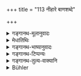 +++
title = "113 नीहारे बाणशब्दे"

+++

<details><summary>गङ्गानथ-मूलानुवादः</summary>

Nor during a fog, nor during the sound of arrows, nor at the two twilights, nor on the Moonless Day, nor on the fourteenth day, nor on the Full Moon Day, nor on the eighth day.—(113).
</details>

<details><summary>मेधातिथिः</summary>

**नीहारो** दिङ्मोहो धूमिकेत्य् अनर्थान्तरम् । बाष्परजोवृता इव येन दिशः क्रियन्ते । **बाण**शब्दः शरनिर्घोषः । दन्त्योष्ठ्यम् अन्ये पठन्ति व्याचक्षते च "वीणा" बाण इति । महाव्रते हि प्रयोगो दृश्यते । शततन्त्रीको भवति वीणा वितन्त्रीति च । **चतुर्दश्यां** उभयोर् अपि पक्षयोः । **अष्टकाश्** च सर्वा अष्टम्यः, स्मृत्यन्तरसमाचाराभ्याम् । अन्ये त्व् "अष्टमीषु" इत्य् एवं पठन्ति ॥ ४.११३ ॥
</details>

<details><summary>गङ्गानथ-भाष्यानुवादः</summary>

‘*Fog*’—when it is too dark to know the directions properly; it is also called ‘*dhūmikā*;’ during which the atmosphere appears as if covered with vapour and dust.

‘*Sound* *of* *arrows*’—whizzing of arrows.

Some people read ‘*vāṇa*,’ in which case, *vāṇa* stands for the *Lute*; the use of this is met with in connection with the ‘*Mahāvrata*’-Rite. The Lute has a hundred strings, and it is also without strings.

‘On the fourteenth day’—of each fortnight.

‘*Eighth day*’—all the eighth days; as is clear from other Smṛti texts, as also from usage.

Others read ‘*aṣṭamīṣu*’ (for ‘*aṣṭakāsu*’).—(113).
</details>

<details><summary>गङ्गानथ-टिप्पन्यः</summary>

This verse is quoted in ‘*Gadādharapaddhati*’ (Kāla, p. 195);—in
*Hemādri* (Kāla, p. 769), which explains ‘*nīhāra*’ as ‘fog’;—in
*Saṃskāramayūkha* (p. 53), which notes that this holiday is to continue
the whole day and night;—in *Smṛtichandrikā* (Saṃskāra, p. 159).
</details>

<details><summary>गङ्गानथ-तुल्य-वाक्यानि</summary>

*Vaśiṣṭha* (13.8).—\[See above.\]

*Gautama* (16.7, 12, 35).—‘While the sounds of arrows and the drum or
the chariot or of weeping are heard,—or during the night or during twilights or in water;—or on the moonless day.’

*Baudhāyana* (1.11.22, 23, 35).—‘On the full-moon day, on the Aṣṭakā
days, on the moonless day, when there are fiery portents, or earthquake, in the cremation-ground, on the death of the country’s king or of a Vedic scholar, or of one’s fellow-studenṭ,—it shall be unfit for study for the day and night. When there is rotting smell in the air, during a fog, while sounds are heard of dancing or singing or musical instruments or weeping or Sāma-singing,—it will be unfit for study while they last. One should not study at the junction of day and night.’

*Āpastamba Dharmasūtra* (1.9.28).—‘For the whole day and night on the
moonless days.’

*Āpastamba Dharmasūtra* (1.11.15, 25).—‘When there is lightning-flash or
thunder,...... during a fog.’

*Viṣṇu* (30, 4).—‘One shall not study during the day and night on the
fourteenth and eighth days of the month.’

*Yājñavalkya* (1.146, 148, 150).—‘On the full-moon day, on the moonless
day and on the eighth of the month, when there is an. eclipse, at the junction of the seasons, when one Ins either eaten or received gifts at a Śrāddha; when sounds are heard of the dog, the jackal, the ass or the owl, or of Sāma-singing, or of arrows; in the proximity of unclean things, or of a dead body, or of a Śūdra or a Caṇḍāla or an outcast; when there is rain of dust, or a burning of the quarters, during twilights, during a fog, or when there is danger, while one is running, when there is rotting smell, or when a highly cultured gentleman has arrived as guest.’

*Pāraskara* (l.11.1, 4, 6).—‘During a storm and on the moonless day, the
whole day is unfit for study; after meals while his hands are wet, in water, during the night, during the twilights, while a corpse is lying in the village or when a Caṇḍāla is in the village; during a fog, when there is sound of musical instruments, or of distressful weeping, in the outskirts of the village, in the cremation-ground, while sounds are heard of the dog, the ass, the owl, or the jackal, or of Sāma-singing,—it will be unfit for study while it lasts.’

*Gobhila* (3.3.11, 22).—‘On the full-moon days, or the three full moon
days of the months of Kārtika, Phālguna and Āṣāḍha.’
</details>

<details><summary>Bühler</summary>

113	Nor during a fog, nor while the sound of arrows is audible, nor during both the twilights, nor on the new-moon day, nor on the fourteenth and the eighth (days of each half-month), nor on the full-moon day.
</details>
